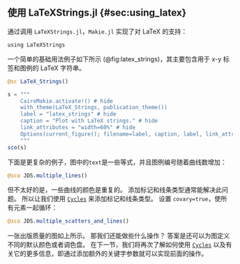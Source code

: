 ## 使用 LaTeXStrings.jl {#sec:using_latex}

通过调用 `LaTeXStrings.jl`，`Makie.jl` 实现了对 LaTeX 的支持：

```
using LaTeXStrings
```

一个简单的基础用法例子如下所示 (@fig:latex_strings)，其主要包含用于 x-y 标签和图例的 LaTeX 字符串。

```jl
@sc LaTeX_Strings()
```

```jl
s = """
    CairoMakie.activate!() # hide
    with_theme(LaTeX_Strings, publication_theme())
    label = "latex_strings" # hide
    caption = "Plot with LaTeX strings." # hide
    link_attributes = "width=60%" # hide
    Options(current_figure(); filename=label, caption, label, link_attributes) # hide
    """
sco(s)
```

下面是更复杂的例子，图中的`text`是一些等式，并且图例编号随着曲线数增加：

```jl
@sco JDS.multiple_lines()
```

但不太好的是，一些曲线的颜色是重复的。
添加标记和线条类型通常能解决此问题。
所以让我们使用 [`Cycles`](http://makie.juliaplots.org/stable/documentation/theming/index.html#cycles) 来添加标记和线条类型。
设置 `covary=true`，使所有元素一起循环：

```jl
@sco JDS.multiple_scatters_and_lines()
```

一张出版质量的图如上所示。
那我们还能做些什么操作？
答案是还可以为图定义不同的默认颜色或者调色盘。
在下一节，我们将再次了解如何使用 [`Cycles`](http://makie.juliaplots.org/stable/documentation/theming/index.html#cycles) 以及有关它的更多信息，即通过添加额外的关键字参数就可以实现前面的操作。
